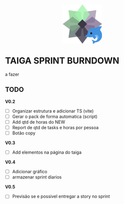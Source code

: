 <p align="center">
  <img src="./icon128.png" alt="Logo" style="max-width: 300px; height: auto; margin: 0 auto; display: block;">
</p>

# TAIGA SPRINT BURNDOWN
a fazer

## TODO
**V0.2**
- [ ] Organizar estrutura e adicionar TS (vite)
- [ ] Gerar o pack de forma automatica (script)
- [ ] Add qtd de horas do NEW
- [ ] Report de qtd de tasks e horas por pessoa
- [ ] Botão copy

**V0.3**
- [ ] Add elementos na página do taiga

**V0.4**
- [ ] Adicionar gráfico
- [ ] armazenar sprint diarios

**V0.5**
- [ ] Previsão se e possivel entregar a story no sprint
